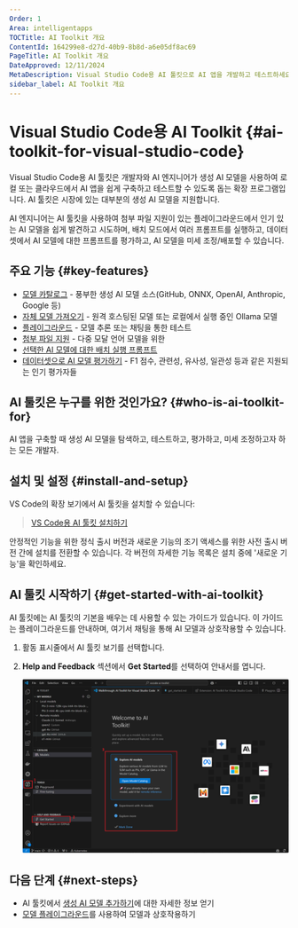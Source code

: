 ```yaml
---
Order: 1
Area: intelligentapps
TOCTitle: AI Toolkit 개요
ContentId: 164299e8-d27d-40b9-8b8d-a6e05df8ac69
PageTitle: AI Toolkit 개요
DateApproved: 12/11/2024
MetaDescription: Visual Studio Code용 AI 툴킷으로 AI 앱을 개발하고 테스트하세요. 추론 테스트, 배치 실행, 평가, 미세 조정 및 LLM 및 SLM 배포.
sidebar_label: AI Toolkit 개요
---
```


# Visual Studio Code용 AI Toolkit {#ai-toolkit-for-visual-studio-code}

Visual Studio Code용 AI 툴킷은 개발자와 AI 엔지니어가 생성 AI 모델을 사용하여 로컬 또는 클라우드에서 AI 앱을 쉽게 구축하고 테스트할 수 있도록 돕는 확장 프로그램입니다. AI 툴킷은 시장에 있는 대부분의 생성 AI 모델을 지원합니다.

AI 엔지니어는 AI 툴킷을 사용하여 첨부 파일 지원이 있는 플레이그라운드에서 인기 있는 AI 모델을 쉽게 발견하고 시도하며, 배치 모드에서 여러 프롬프트를 실행하고, 데이터셋에서 AI 모델에 대한 프롬프트를 평가하고, AI 모델을 미세 조정/배포할 수 있습니다.

## 주요 기능 {#key-features}

- [모델 카탈로그](/docs/intelligentapps/models.md) - 풍부한 생성 AI 모델 소스(GitHub, ONNX, OpenAI, Anthropic, Google 등)
- [자체 모델 가져오기](/docs/intelligentapps/models.md#bring-your-own-models) - 원격 호스팅된 모델 또는 로컬에서 실행 중인 Ollama 모델
- [플레이그라운드](/docs/intelligentapps/playground.md) - 모델 추론 또는 채팅을 통한 테스트
- [첨부 파일 지원](/docs/intelligentapps/playground.md#add-attachments-for-multi-modal-models) - 다중 모달 언어 모델을 위한
- [선택한 AI 모델에 대한 배치 실행 프롬프트](/docs/intelligentapps/bulkrun.md)
- [데이터셋으로 AI 모델 평가하기](/docs/intelligentapps/evaluation.md) - F1 점수, 관련성, 유사성, 일관성 등과 같은 지원되는 인기 평가자들

## AI 툴킷은 누구를 위한 것인가요? {#who-is-ai-toolkit-for}

AI 앱을 구축할 때 생성 AI 모델을 탐색하고, 테스트하고, 평가하고, 미세 조정하고자 하는 모든 개발자.

## 설치 및 설정 {#install-and-setup}

VS Code의 확장 보기에서 AI 툴킷을 설치할 수 있습니다:

> <a class="install-extension-btn" href="vscode:extension/ms-windows-ai-studio.windows-ai-studio">VS Code용 AI 툴킷 설치하기</a>

안정적인 기능을 위한 정식 출시 버전과 새로운 기능의 조기 액세스를 위한 사전 출시 버전 간에 설치를 전환할 수 있습니다. 각 버전의 자세한 기능 목록은 설치 중에 '새로운 기능'을 확인하세요.

## AI 툴킷 시작하기 {#get-started-with-ai-toolkit}

AI 툴킷에는 AI 툴킷의 기본을 배우는 데 사용할 수 있는 가이드가 있습니다. 이 가이드는 플레이그라운드를 안내하며, 여기서 채팅을 통해 AI 모델과 상호작용할 수 있습니다.

1. 활동 표시줄에서 AI 툴킷 보기를 선택합니다.

1. **Help and Feedback** 섹션에서 **Get Started**를 선택하여 안내서를 엽니다.

    ![사이드 바의 AI 툴킷 보기와 가이드를 보여주는 스크린샷.](./images/overview/get_started.png)

## 다음 단계 {#next-steps}

- AI 툴킷에서 [생성 AI 모델 추가하기](/docs/intelligentapps/models.md)에 대한 자세한 정보 얻기
- [모델 플레이그라운드](/docs/intelligentapps/playground.md)를 사용하여 모델과 상호작용하기
